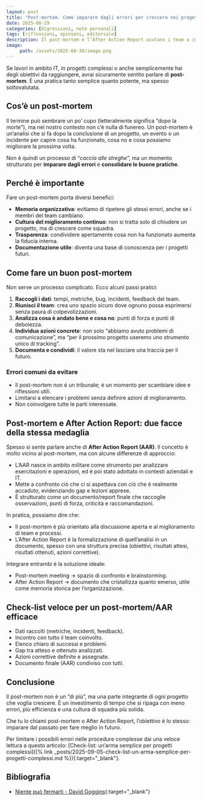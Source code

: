 ```yaml
---
layout: post
title: "Post-mortem. Come imparare dagli errori per crescere nei progetti IT"
date: 2025-08-29
categories: [digressioni, note personali]
tags: [riflessioni, opinioni, editoriale]
description: Il post-mortem e l’After Action Report aiutano i team a imparare dagli errori, migliorare i processi e crescere in ogni progetto IT.
image:
     path: /assets/2025-08-30/image.png
---
```


Se lavori in ambito IT, in progetti complessi o anche semplicemente hai degli obiettivi da raggiungere, avrai sicuramente sentito parlare di **post-mortem**. È una pratica tanto semplice quanto potente, ma spesso sottovalutata.

## Cos’è un post-mortem

Il termine può sembrare un po’ cupo (letteralmente significa “dopo la morte”), ma nel nostro contesto non c’è nulla di funereo. Un post-mortem è un’analisi che si fa dopo la conclusione di un progetto, un evento o un incidente per capire cosa ha funzionato, cosa no e cosa possiamo migliorare la prossima volta.

Non è quindi un processo di “*caccia alle streghe*”, ma un momento strutturato per **imparare dagli errori** e **consolidare le buone pratiche**.

## Perché è importante

Fare un post-mortem porta diversi benefici:
- **Memoria organizzativa**: evitiamo di ripetere gli stessi errori, anche se i membri del team cambiano.
- **Cultura del miglioramento continuo**: non si tratta solo di chiudere un progetto, ma di crescere come squadra.
- **Trasparenza**: condividere apertamente cosa non ha funzionato aumenta la fiducia interna.
- **Documentazione utile**: diventa una base di conoscenza per i progetti futuri.
## Come fare un buon post-mortem

Non serve un processo complicato. Ecco alcuni passi pratici:

1. **Raccogli i dati**: tempi, metriche, bug, incidenti, feedback del team.
2. **Riunisci il team**: crea uno spazio sicuro dove ognuno possa esprimersi senza paura di colpevolizzazioni.
3. **Analizza cosa è andato bene e cosa no**: punti di forza e punti di debolezza.
4. **Individua azioni concrete**: non solo “abbiamo avuto problemi di comunicazione”, ma “per il prossimo progetto useremo uno strumento unico di tracking”.
5. **Documenta e condividi**: il valore sta nel lasciare una traccia per il futuro.

### Errori comuni da evitare

- Il post-mortem non é un tribunale; è un momento per scambiare idee e riflessioni utili.
- Limitarsi a elencare i problemi senza definire azioni di miglioramento.
- Non coinvolgere tutte le parti interessate.

## Post-mortem e After Action Report: due facce della stessa medaglia

Spesso si sente parlare anche di **After Action Report (AAR)**. Il concetto è molto vicino al post-mortem, ma con alcune differenze di approccio:

- L’AAR nasce in ambito militare come strumento per analizzare esercitazioni e operazioni, ed è poi stato adottato in contesti aziendali e IT.
- Mette a confronto ciò che ci si aspettava con ciò che è realmente accaduto, evidenziando gap e lezioni apprese.
- È strutturato come un documento/report finale che raccoglie osservazioni, punti di forza, criticità e raccomandazioni.

In pratica, possiamo dire che:

- Il post-mortem è più orientato alla discussione aperta e al miglioramento di team e processi.
- L’After Action Report è la formalizzazione di quell’analisi in un documento, spesso con una struttura precisa (obiettivi, risultati attesi, risultati ottenuti, azioni correttive).

Integrare entrambi è la soluzione ideale:

- Post-mortem meeting → spazio di confronto e brainstorming.
- After Action Report → documento che cristallizza quanto emerso, utile come memoria storica per l’organizzazione.

## Check-list veloce per un post-mortem/AAR efficace

- Dati raccolti (metriche, incidenti, feedback).
- Incontro con tutto il team coinvolto.
- Elenco chiaro di successi e problemi.
- Gap tra atteso e ottenuto analizzati.
- Azioni correttive definite e assegnate.
- Documento finale (AAR) condiviso con tutti.

## Conclusione

Il post-mortem non è un “di più”, ma una parte integrante di ogni progetto che voglia crescere. È un investimento di tempo che si ripaga con meno errori, più efficienza e una cultura di squadra più solida.

Che tu lo chiami post-mortem o After Action Report, l’obiettivo è lo stesso: imparare dal passato per fare meglio in futuro.

Per limitare i possibili errori nelle procedure complesse dai una veloce lettura a questo articolo: [Check-list: un’arma semplice per progetti complessi]({% link  _posts/2025-09-05-check-list-un-arma-semplice-per-progetti-complessi.md %}){:target="_blank"}.

## Bibliografia
- [Niente può fermarti - David Goggins](https://amzn.eu/d/7rOGCgN){:target="_blank"}

